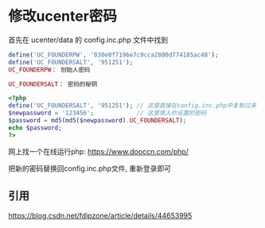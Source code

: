 # 修改ucenter密码

首先在 ucenter/data 的 config.inc.php 文件中找到
```php
define('UC_FOUNDERPW', '030e0f7196e7c9cca2800d774185ac48');
define('UC_FOUNDERSALT', '951251');
UC_FOUNDERPW： 创始人密码

UC_FOUNDERSALT： 密码的秘钥
```

``` php
<?php
define('UC_FOUNDERSALT', '951251'); // 这里直接在config.inc.php中复制过来
$newpassword = '123456';            // 这里填入你设置的密码
$password = md5(md5($newpassword).UC_FOUNDERSALT);
echo $password;
?>
```

网上找一个在线运行php: https://www.dooccn.com/php/

把新的密码替换回config.inc.php文件, 重新登录即可

## 引用
https://blog.csdn.net/fdipzone/article/details/44653995




